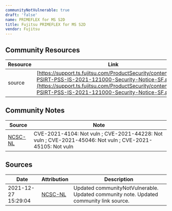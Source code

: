 ```yaml
---
communityNotVulnerable: true
draft: 'false'
name: PRIMEFLEX for MS S2D
title: Fujitsu PRIMEFLEX for MS S2D
vendor: Fujitsu
---
```



## Community Resources
| Resource | Link |
| --- | --- |
| source | [https://support.ts.fujitsu.com/ProductSecurity/content/Fujitsu-PSIRT-PSS-IS-2021-121000-Security-Notice-SF.pdf](https://support.ts.fujitsu.com/ProductSecurity/content/Fujitsu-PSIRT-PSS-IS-2021-121000-Security-Notice-SF.pdf) |

## Community Notes
| Source | Note |
| --- | --- |
| [NCSC-NL](https://github.com/NCSC-NL/log4shell/blob/main/software/README.md) | CVE-2021-4104: Not vuln ; CVE-2021-44228: Not vuln ; CVE-2021-45046: Not vuln ; CVE-2021-45105: Not vuln </ul> |

## Sources
| Date | Attribution | Description |
| --- | --- | --- |
| 2021-12-27 15:29:04 | [NCSC-NL](https://github.com/NCSC-NL/log4shell/blob/main/software/README.md) | Updated communityNotVulnerable. Updated community note. Updated community link source.  |
